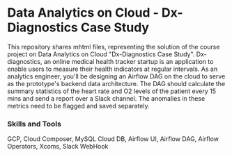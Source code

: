 # Data Analytics on Cloud - Dx-Diagnostics Case Study

This repository shares mhtml files, representing the solution of the course project on Data Analytics on Cloud "Dx-Diagnostics Case Study". Dx-diagnostics, an online medical health tracker startup is an application to enable users to measure their health indicators at regular intervals. As an analytics engineer, you'll be designing an Airflow DAG on the cloud to serve as the prototype's backend data architecture. The DAG should calculate the summary statistics of the heart rate and O2 levels of the patient every 15 mins and send a report over a Slack channel. The anomalies in these metrics need to be flagged and saved separately.

### Skills and Tools
GCP, Cloud Composer, MySQL Cloud DB, Airflow UI, Airflow DAG, Airflow Operators, Xcoms, Slack WebHook
